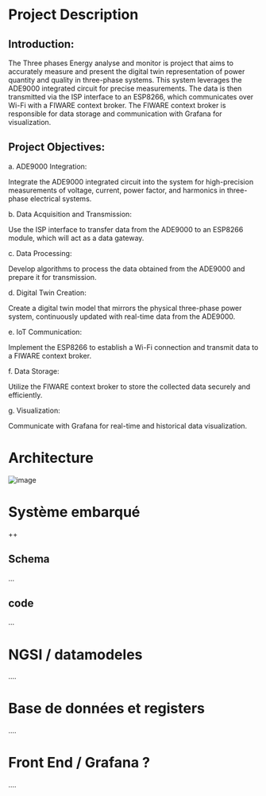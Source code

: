 
# Project Description

## Introduction:
The Three phases Energy analyse and monitor is project that aims to accurately measure and present the digital twin representation of power quantity and quality in three-phase systems. This system leverages the ADE9000 integrated circuit for precise measurements. The data is then transmitted via the ISP interface to an ESP8266, which communicates over Wi-Fi with a FIWARE context broker. The FIWARE context broker is responsible for data storage and communication with Grafana for visualization.

## Project Objectives:
a. ADE9000 Integration:

Integrate the ADE9000 integrated circuit into the system for high-precision measurements of voltage, current, power factor, and harmonics in three-phase electrical systems.

b. Data Acquisition and Transmission:

Use the ISP interface to transfer data from the ADE9000 to an ESP8266 module, which will act as a data gateway.

c. Data Processing:

Develop algorithms to process the data obtained from the ADE9000 and prepare it for transmission.

d. Digital Twin Creation:

Create a digital twin model that mirrors the physical three-phase power system, continuously updated with real-time data from the ADE9000.

e. IoT Communication:

Implement the ESP8266 to establish a Wi-Fi connection and transmit data to a FIWARE context broker.

f. Data Storage:

Utilize the FIWARE context broker to store the collected data securely and efficiently.

g. Visualization:

Communicate with Grafana for real-time and historical data visualization.


# Architecture

![image](https://github.com/FiwareAtSupCom/3P_nrj_monitor/assets/93084127/8d696b53-4b43-4abd-801d-2c5109747c3d)

# Système embarqué
++
## Schema
...
## code
...
# NGSI / datamodeles 
....
# Base de données et registers
....
# Front End / Grafana ?
....


